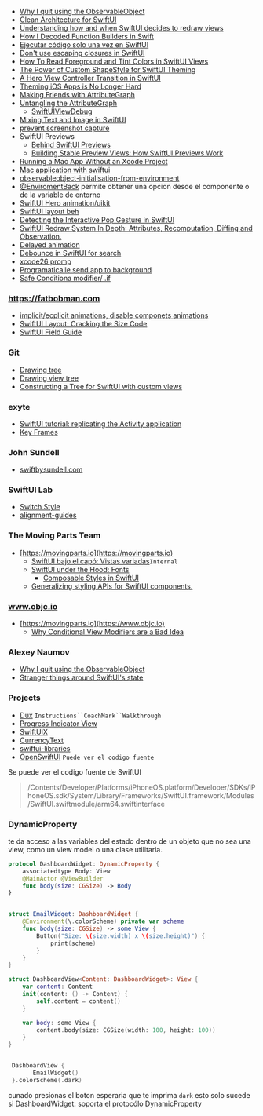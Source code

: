 - [Why I quit using the ObservableObject](https://nalexn.github.io/swiftui-observableobject/)
- [Clean Architecture for SwiftUI](https://nalexn.github.io/clean-architecture-swiftui/)
- [Understanding how and when SwiftUI decides to redraw views](https://www.donnywals.com/understanding-how-and-when-swiftui-decides-to-redraw-views/)
- [How I Decoded Function Builders in Swift](https://medium.com/swift-india/how-i-decoded-function-builders-in-swift-be21e9f13429)
- [Ejecutar código solo una vez en SwiftUI](https://www.swiftjectivec.com/swiftui-run-code-only-once-versus-onappear-or-task/)
- [Don't use escaping closures in SwiftUI](https://rensbr.eu/blog/swiftui-escaping-closures/)
- [How To Read Foreground and Tint Colors in SwiftUI Views](https://kylehugh.es/documents/how-to-read-foreground-and-tint-colors-in-swiftui-views/)
- [The Power of Custom ShapeStyle for SwiftUI Theming](https://freiwald.dev/posts/custom-environment-colors/)
- [A Hero View Controller Transition in SwiftUI](https://shadowfacts.net/2023/swiftui-hero-transition/)
- [Theming iOS Apps is No Longer Hard](https://shadowfacts.net/2023/custom-traits/)
- [Making Friends with AttributeGraph](https://saagarjha.com/blog/2024/02/27/making-friends-with-attributegraph/)
- [Untangling the AttributeGraph](https://rensbr.eu/blog/swiftui-attribute-graph/)
	- [SwiftUIViewDebug](https://github.com/OpenSwiftUIProject/SwiftUIViewDebug)
- [Mixing Text and Image in SwiftUI](https://fatbobman.com/en/posts/mixing_text_and_graphics_with_text_in_swiftui/)
- [prevent screenshot capture](https://www.createwithswift.com/prevent-screenshot-capture-of-sensitive-swiftui-views/)
- SwiftUI Previews
	- [Behind SwiftUI Previews](https://www.guardsquare.com/blog/behind-swiftui-previews)
 	- [Building Stable Preview Views: How SwiftUI Previews Work](https://fatbobman.com/en/posts/how-swiftui-preview-works/)
- [Running a Mac App Without an Xcode Project](https://www.objc.io/blog/2020/05/19/swiftui-without-an-xcodeproj/)
- [Mac application with swiftui](https://www.alwaysrightinstitute.com/tows/)
- [observableobject-initialisation-from-environment](https://medium.com/@pavel-holec/observableobject-initialisation-from-environment-2efa054de06d)
- [@EnviromentBack](https://www.magnuskahr.dk/posts/2022/12/introducing-the-environmentBacked-property-wrapper/) permite obtener una opcion desde el componente o de la variable de entorno
- [SwiftUI Hero animation/uikit](https://shadowfacts.net/2023/swiftui-hero-transition/)
- [SwiftUI layout beh](https://defagos.github.io/understanding_swiftui_layout_behaviors/)
- [Detecting the Interactive Pop Gesture in SwiftUI](https://livsycode.com/swiftui/detecting-the-interactive-pop-gesture-in-swiftui/?utm_source=fatbobman%20weekly%20issue%2094&utm_medium=web)
- [SwiftUI Redraw System In Depth: Attributes, Recomputation, Diffing and Observation.](https://medium.com/@matgnt/swiftui-redraw-system-in-depth-attributes-recomputation-diffing-and-observation-66b469fdcada)
- [Delayed animation](https://livsycode.com/swiftui/a-delayable-progress-indicator-in-swiftui/)
- [Debounce in SwiftUI  for search](https://livsycode.com/swiftui/how-to-use-debounce-in-swiftui-or-in-observable-classes/)
- [xcode26 promp](https://peterfriese.dev/blog/2025/reveng-xcode-coding-intelligence/?utm_source=fatbobman%20weekly%20issue%2091&utm_medium=web)
- [Programaticalle send app to background](https://wesleydegroot.nl/blog/move-your-app-to-the-background)
- [Safe Conditiona modifier/ .if](https://livsycode.com/swiftui/conditional-view-modifiers-in-swiftui-convenience-and-caveats/)

### https://fatbobman.com
- [implicit/ecplicit animations, disable componets animations](https://fatbobman.com/en/posts/mastering-transaction/)
- [SwiftUI Layout: Cracking the Size Code](https://fatbobman.com/en/posts/layout-dimensions-2/)
- [SwiftUI Field Guide](https://www.swiftuifieldguide.com/layout/alignment/#customAlignmentIDs)

### Git

- [Drawing tree](https://gist.github.com/chriseidhof/b5f91ca23f7b98307c066218d4b119ff)
- [Drawing view tree](https://gist.github.com/chriseidhof/d23f82f8a9e85e75bc02be220326199a) 
- [Constructing a Tree for SwiftUI with custom views](https://gist.github.com/chriseidhof/d23f82f8a9e85e75bc02be220326199a)

### exyte

- [SwiftUI tutorial: replicating the Activity application](https://exyte.com/blog/swiftui-tutorial-replicating-activity-application)
- [Key Frames](https://exyte.com/blog/keyframes-ios17)

### John Sundell

 - [swiftbysundell.com](https://www.swiftbysundell.com/tags/swiftui/)

### SwiftUI Lab

 - [Switch Style](https://swiftui-lab.com/custom-styling/)
 - [alignment-guides](https://swiftui-lab.com/alignment-guides/)

### The Moving Parts Team
 - [https://movingparts.io](https://movingparts.io)
	 - [SwiftUI bajo el capó: Vistas variadas](https://movingparts.io/variadic-views-in-swiftui)`Internal`
	 - [SwiftUI under the Hood: Fonts](https://movingparts.io/fonts-in-swiftui)
         - [Composable Styles in SwiftUI](https://movingparts.io/composable-styles-in-swiftui)
  	 - [Generalizing styling APIs for SwiftUI components.](https://swiftaddict.com/blog/styling)

### www.objc.io
 - [https://movingparts.io](https://www.objc.io)
	- [Why Conditional View Modifiers are a Bad Idea](https://www.objc.io/blog/2021/08/24/conditional-view-modifiers/)

### Alexey Naumov
- [Why I quit using the ObservableObject](https://nalexn.github.io/swiftui-observableobject/)
- [Stranger things around SwiftUI's state](https://nalexn.github.io/stranger-things-swiftui-state/)
 
### Projects

- [Dux](https://github.com/jakeheis/Dux/) `Instructions``CoachMark``Walkthrough`
- [Progress Indicator View](https://github.com/exyte/ProgressIndicatorView)
- [SwiftUIX](https://github.com/SwiftUIX/SwiftUIX)
- [CurrencyText](https://github.com/marinofelipe/CurrencyText)
- [swiftui-libraries](https://github.com/Toni77777/awesome-swiftui-libraries)
- [OpenSwiftUI](https://github.com/Cosmo/OpenSwiftUI) `Puede ver el codigo fuente`

Se puede ver el codigo fuente de SwiftUI
> /Contents/Developer/Platforms/iPhoneOS.platform/Developer/SDKs/iPhoneOS.sdk/System/Library/Frameworks/SwiftUI.framework/Modules/SwiftUI.swiftmodule/arm64.swiftinterface

### DynamicProperty

te da acceso a las variables del estado dentro de un objeto que no sea una view, como un view model o una clase utilitaria.

```swift
protocol DashboardWidget: DynamicProperty {
    associatedtype Body: View
    @MainActor @ViewBuilder
    func body(size: CGSize) -> Body
}


struct EmailWidget: DashboardWidget {
    @Environment(\.colorScheme) private var scheme
    func body(size: CGSize) -> some View {
        Button("Size: \(size.width) x \(size.height)") {
            print(scheme)
        }
    }
}

struct DashboardView<Content: DashboardWidget>: View {
    var content: Content
    init(content: () -> Content) {
        self.content = content()
    }

    var body: some View {
        content.body(size: CGSize(width: 100, height: 100))
    }
}


 DashboardView {
       EmailWidget()
 }.colorScheme(.dark)
```

cunado presionas el boton esperaria que te imprima `dark` esto solo sucede si  DashboardWidget: soporta el protocólo  DynamicProperty

